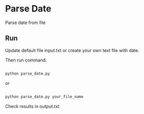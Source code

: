 # Parse Date

Parse date from file

## Run

Update default file input.txt or create your own text file with date. 

Then run command: 

``` bash

python parse_date.py

```
or 
``` bash

python parse_date.py your_file_name

```

Check results in output.txt